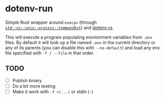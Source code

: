 # dotenv-run

Simple Rust wrapper around `execpv` (through [`std::os::unix::process::CommandExt`](https://doc.rust-lang.org/std/os/unix/process/trait.CommandExt.html#tymethod.exec)) and [dotenv-rs](https://github.com/dotenv-rs/dotenv).

This will execute a program populating envrionment variables from `.env` files. By default it will look up a file named `.env` in the current directory or any of its parents (you can disable this with `--no-default`) and load any env file specified with `-f / --file` in that order.

## TODO

- [ ] Publish binary
- [ ] Do a bit more testing
- [ ] Make it work with `-f <(...)` or stdin (`-`)
